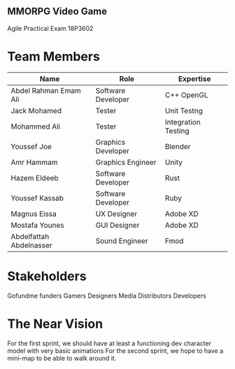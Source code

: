 ## MMORPG Video Game
Agile Practical Exam 18P3602



# Team Members
| Name | Role | Expertise |
|-------|------|-------------|
| Abdel Rahman Emam Ali | Software Developer | C++ OpenGL|
| Jack Mohamed | Tester | Unit Testng |
| Mohammed Ali | Tester | Integration Testing |
| Youssef Joe | Graphics Developer | Blender |
| Amr Hammam | Graphics Engineer | Unity |
| Hazem Eldeeb | Software Developer | Rust |
| Youssef Kassab | Software Developer | Ruby |
| Magnus Eissa | UX Designer | Adobe XD |
| Mostafa Younes | GUI Designer | Adobe XD |
| Abdelfattah Abdelnasser | Sound Engineer | Fmod |


# Stakeholders

Gofundme funders
Gamers
Designers
Media
Distributors
Developers


# The Near Vision
  For the first sprint, we should have at least a functioning dev character model with very basic animations
  For the second sprint, we hope to have a mini-map to be able to walk around it.
